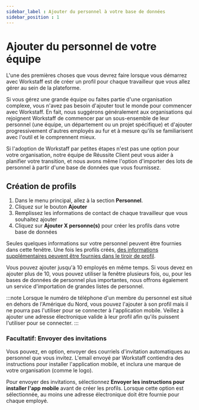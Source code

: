 ```yaml
---
sidebar_label : Ajouter du personnel à votre base de données
sidebar_position : 1
---
```


# Ajouter du personnel de votre équipe

L'une des premières choses que vous devrez faire lorsque vous démarrez avec Workstaff est de créer un profil pour chaque travailleur que vous allez gérer au sein de la plateforme.

Si vous gérez une grande équipe ou faites partie d'une organisation complexe, vous n'avez pas besoin d'ajouter tout le monde pour commencer avec Workstaff. En fait, nous suggérons généralement aux organisations qui rejoignent Workstaff de commencer par un sous-ensemble de leur personnel (une équipe, un département ou un projet spécifique) et d'ajouter progressivement d'autres employés au fur et à mesure qu'ils se familiarisent avec l'outil et le comprennent mieux.

Si l'adoption de Workstaff par petites étapes n'est pas une option pour votre organisation, notre équipe de Réussite Client peut vous aider à planifier votre transition, et nous avons même l'option d'importer des lots de personnel à partir d'une base de données que vous fournissez.

## Création de profils

1. Dans le menu principal, allez à la section **Personnel**.
2. Cliquez sur le bouton **Ajouter**
3. Remplissez les informations de contact de chaque travailleur que vous souhaitez ajouter
4. Cliquez sur **Ajouter X personne(s)** pour créer les profils dans votre base de données

Seules quelques informations sur votre personnel peuvent être fournies dans cette fenêtre. Une fois les profils créés, [des informations supplémentaires peuvent être fournies dans le tiroir de profil](./profiles.md).

Vous pouvez ajouter jusqu'à 10 employés en même temps. Si vous devez en ajouter plus de 10, vous pouvez utiliser la fenêtre plusieurs fois, ou, pour les bases de données de personnel plus importantes, nous offrons également un service d'importation de grandes listes de personnel.

:::note
Lorsque le numéro de téléphone d'un membre du personnel est situé en dehors de l'Amérique du Nord, vous pouvez l'ajouter à son profil mais il ne pourra pas l'utiliser pour se connecter à l'application mobile. Veillez à ajouter une adresse électronique valide à leur profil afin qu'ils puissent l'utiliser pour se connecter.
:::

### Facultatif: Envoyer des invitations

Vous pouvez, en option, envoyer des courriels d'invitation automatiques au personnel que vous invitez. L'email envoyé par Workstaff contiendra des instructions pour installer l'application mobile, et inclura une marque de votre organisation (comme le logo).

Pour envoyer des invitations, sélectionnez **Envoyer les instructions pour installer l'app mobile** avant de créer les profils. Lorsque cette option est sélectionnée, au moins une adresse électronique doit être fournie pour chaque employé.

